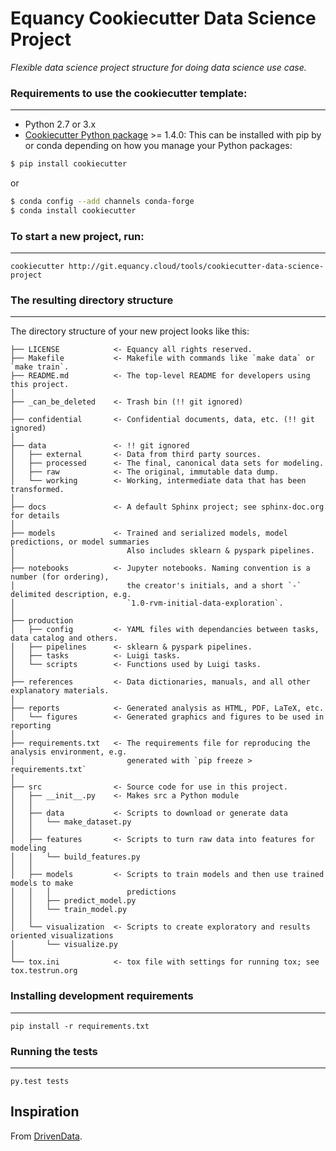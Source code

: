 # Equancy Cookiecutter Data Science Project

_Flexible data science project structure for doing data science use case._


### Requirements to use the cookiecutter template:
-----------
 - Python 2.7 or 3.x
 - [Cookiecutter Python package](http://cookiecutter.readthedocs.org/en/latest/installation.html) >= 1.4.0: This can be installed with pip by or conda depending on how you manage your Python packages:

``` bash
$ pip install cookiecutter
```

or

``` bash
$ conda config --add channels conda-forge
$ conda install cookiecutter
```


### To start a new project, run:
------------

    cookiecutter http://git.equancy.cloud/tools/cookiecutter-data-science-project


### The resulting directory structure
------------

The directory structure of your new project looks like this:

```
├── LICENSE            <- Equancy all rights reserved.
├── Makefile           <- Makefile with commands like `make data` or `make train`.
├── README.md          <- The top-level README for developers using this project.
│
├── _can_be_deleted    <- Trash bin (!! git ignored)
│
├── confidential       <- Confidential documents, data, etc. (!! git ignored)
│
├── data               <- !! git ignored
│   ├── external       <- Data from third party sources.
│   ├── processed      <- The final, canonical data sets for modeling.
│   ├── raw            <- The original, immutable data dump.
│   └── working        <- Working, intermediate data that has been transformed.
│
├── docs               <- A default Sphinx project; see sphinx-doc.org for details
│
├── models             <- Trained and serialized models, model predictions, or model summaries
│                         Also includes sklearn & pyspark pipelines.
│
├── notebooks          <- Jupyter notebooks. Naming convention is a number (for ordering),
│                         the creator's initials, and a short `-` delimited description, e.g.
│                         `1.0-rvm-initial-data-exploration`.
│
├── production
│   ├── config         <- YAML files with dependancies between tasks, data catalog and others.
│   ├── pipelines      <- sklearn & pyspark pipelines.
│   ├── tasks          <- Luigi tasks.
│   └── scripts        <- Functions used by Luigi tasks.
│
├── references         <- Data dictionaries, manuals, and all other explanatory materials.
│
├── reports            <- Generated analysis as HTML, PDF, LaTeX, etc.
│   └── figures        <- Generated graphics and figures to be used in reporting
│
├── requirements.txt   <- The requirements file for reproducing the analysis environment, e.g.
│                         generated with `pip freeze > requirements.txt`
│
├── src                <- Source code for use in this project.
│   ├── __init__.py    <- Makes src a Python module
│   │
│   ├── data           <- Scripts to download or generate data
│   │   └── make_dataset.py
│   │
│   ├── features       <- Scripts to turn raw data into features for modeling
│   │   └── build_features.py
│   │
│   ├── models         <- Scripts to train models and then use trained models to make
│   │   │                 predictions
│   │   ├── predict_model.py
│   │   └── train_model.py
│   │
│   └── visualization  <- Scripts to create exploratory and results oriented visualizations
│       └── visualize.py
│
└── tox.ini            <- tox file with settings for running tox; see tox.testrun.org
```

### Installing development requirements
------------

    pip install -r requirements.txt

### Running the tests
------------

    py.test tests

## Inspiration

From [DrivenData](https://drivendata.github.io/cookiecutter-data-science).
